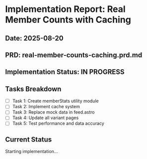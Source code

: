 # Implementation Report: Real Member Counts with Caching
## Date: 2025-08-20
## PRD: real-member-counts-caching.prd.md

## Implementation Status: IN PROGRESS

## Tasks Breakdown
- [ ] Task 1: Create memberStats utility module
- [ ] Task 2: Implement cache system
- [ ] Task 3: Replace mock data in feed.astro
- [ ] Task 4: Update all variant pages
- [ ] Task 5: Test performance and data accuracy

## Current Status
Starting implementation...